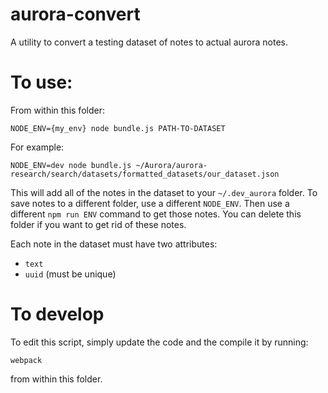 # aurora-convert

A utility to convert a testing dataset of notes to actual aurora notes.

# To use:
From within this folder:
```
NODE_ENV={my_env} node bundle.js PATH-TO-DATASET
```

For example:
```
NODE_ENV=dev node bundle.js ~/Aurora/aurora-research/search/datasets/formatted_datasets/our_dataset.json
```

This will add all of the notes in the dataset to your `~/.dev_aurora` folder.
To save notes to a different folder, use a different `NODE_ENV`. Then use a
different `npm run ENV` command to get those notes.
You can delete this folder if you want to get rid of these notes.

Each note in the dataset must have two attributes:
- `text`
- `uuid` (must be unique)

# To develop
To edit this script, simply update the code and the compile it by running:
```
webpack
```
from within this folder.
